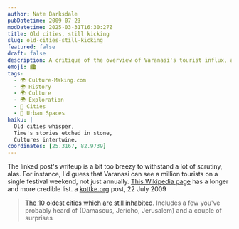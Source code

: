```yaml
---
author: Nate Barksdale
pubDatetime: 2009-07-23
modDatetime: 2025-03-31T16:30:27Z
title: Old cities, still kicking
slug: old-cities-still-kicking
featured: false
draft: false
description: A critique of the overview of Varanasi's tourist influx, along with a reference to a more reliable list of ancient cities.
emoji: 🏙️
tags:
  - 🌍 Culture-Making.com
  - 🌍 History
  - 🌍 Culture
  - 🌍 Exploration
  - 🌆 Cities
  - 🌆 Urban Spaces
haiku: |
  Old cities whisper,  
  Time's stories etched in stone,  
  Cultures intertwine.
coordinates: [25.3167, 82.9739]
---
```


The linked post's writeup is a bit too breezy to withstand a lot of scrutiny, alas. For instance, I'd guess that Varanasi can see a million tourists on a single festival weekend, not just annually. [This Wikipedia page](http://en.wikipedia.org/wiki/List_of_cities_by_time_of_continuous_habitation) has a longer and more credible list. a [kottke.org](http://www.kottke.org/09/07/old-cities-still-kicking) post, 22 July 2009

> [The 10 oldest cities which are still inhabited](http://weburbanist.com/2009/07/09/senior-city-zens-the-10-oldest-still-inhabited-cities/). Includes a few you've probably heard of (Damascus, Jericho, Jerusalem) and a couple of surprises
